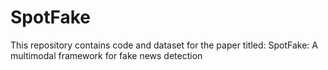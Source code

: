 # SpotFake
This repository contains code and dataset for the paper titled: SpotFake: A multimodal framework for fake news detection
